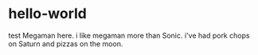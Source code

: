 # hello-world
test
Megaman here. i like megaman more than Sonic.
i've had pork chops on Saturn and pizzas on the moon.
